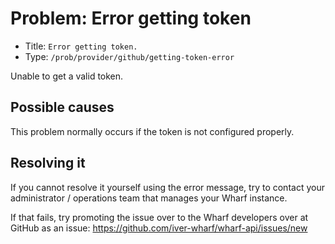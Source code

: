 # Problem: Error getting token

<!-- panels:start -->

<!-- div:right-panel -->

- Title: `Error getting token.`
- Type: `/prob/provider/github/getting-token-error`

<!-- div:left-panel -->

Unable to get a valid token.

<!-- panels:end -->

## Possible causes

<!-- panels:start -->

This problem normally occurs if the token is not configured properly.

<!-- panels:end -->

## Resolving it

If you cannot resolve it yourself using the error message, try to contact your
administrator / operations team that manages your Wharf instance.

If that fails, try promoting the issue over to the Wharf developers over at
GitHub as an issue: <https://github.com/iver-wharf/wharf-api/issues/new>
